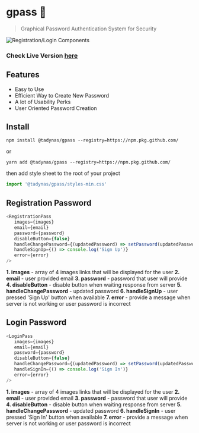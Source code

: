 # gpass 🔑 

> Graphical Password Authentication System for Security

![Registration/Login Components](https://i.imgur.com/L8i2d3B.png)

### Check Live Version [here](https://vigorous-blackwell-7bfba7.netlify.app/login)

## Features

- Easy to Use
- Efficient Way to Create New Password
- A lot of Usability Perks
- User Oriented Password Creation

## Install

`npm install @tadynas/gpass --registry=https://npm.pkg.github.com/`

or 

`yarn add @tadynas/gpass --registry=https://npm.pkg.github.com/`

then add style sheet to the root of your project

```js 
import '@tadynas/gpass/styles-min.css'
```

## Registration Password

```js
<RegistrationPass 
   images={images}
   email={email}
   password={password}
   disableButton={false}
   handleChangePassword={(updatedPassword) => setPassword(updatedPassword)}
   handleSignUp={() => console.log('Sign Up')}
   error={error}
/>
```

**1. images** - array of 4 images links that will be displayed for the user
**2. email** - user provided email
**3. password** - password that user will provide
**4. disableButton** - disable button when waiting response from server
**5. handleChangePassword** - updated password
**6. handleSignUp** - user pressed 'Sign Up' button when available
**7. error** - provide a message when server is not working or user password is incorrect

## Login Password

```js
<LoginPass 
   images={images}
   email={email}
   password={password}
   disableButton={false}
   handleChangePassword={(updatedPassword) => setPassword(updatedPassword)}
   handleSignIn={() => console.log('Sign In')}
   error={error}
/>
```

**1. images** - array of 4 images links that will be displayed for the user
**2. email** - user provided email
**3. password** - password that user will provide
**4. disableButton** - disable button when waiting response from server
**5. handleChangePassword** - updated password
**6. handleSignIn** - user pressed 'Sign In' button when available
**7. error** - provide a message when server is not working or user password is incorrect

